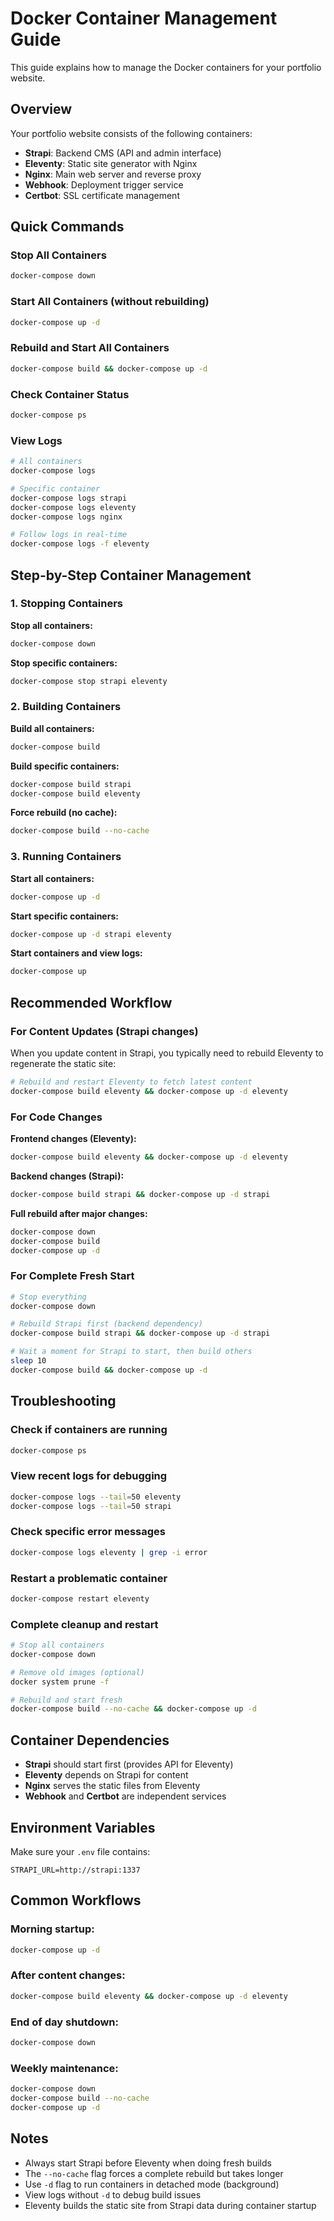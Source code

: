 # Docker Container Management Guide

This guide explains how to manage the Docker containers for your portfolio website.

## Overview

Your portfolio website consists of the following containers:
- **Strapi**: Backend CMS (API and admin interface)
- **Eleventy**: Static site generator with Nginx
- **Nginx**: Main web server and reverse proxy
- **Webhook**: Deployment trigger service
- **Certbot**: SSL certificate management

## Quick Commands

### Stop All Containers
```bash
docker-compose down
```

### Start All Containers (without rebuilding)
```bash
docker-compose up -d
```

### Rebuild and Start All Containers
```bash
docker-compose build && docker-compose up -d
```

### Check Container Status
```bash
docker-compose ps
```

### View Logs
```bash
# All containers
docker-compose logs

# Specific container
docker-compose logs strapi
docker-compose logs eleventy
docker-compose logs nginx

# Follow logs in real-time
docker-compose logs -f eleventy
```

## Step-by-Step Container Management

### 1. Stopping Containers

**Stop all containers:**
```bash
docker-compose down
```

**Stop specific containers:**
```bash
docker-compose stop strapi eleventy
```

### 2. Building Containers

**Build all containers:**
```bash
docker-compose build
```

**Build specific containers:**
```bash
docker-compose build strapi
docker-compose build eleventy
```

**Force rebuild (no cache):**
```bash
docker-compose build --no-cache
```

### 3. Running Containers

**Start all containers:**
```bash
docker-compose up -d
```

**Start specific containers:**
```bash
docker-compose up -d strapi eleventy
```

**Start containers and view logs:**
```bash
docker-compose up
```

## Recommended Workflow

### For Content Updates (Strapi changes)
When you update content in Strapi, you typically need to rebuild Eleventy to regenerate the static site:

```bash
# Rebuild and restart Eleventy to fetch latest content
docker-compose build eleventy && docker-compose up -d eleventy
```

### For Code Changes

**Frontend changes (Eleventy):**
```bash
docker-compose build eleventy && docker-compose up -d eleventy
```

**Backend changes (Strapi):**
```bash
docker-compose build strapi && docker-compose up -d strapi
```

**Full rebuild after major changes:**
```bash
docker-compose down
docker-compose build
docker-compose up -d
```

### For Complete Fresh Start
```bash
# Stop everything
docker-compose down

# Rebuild Strapi first (backend dependency)
docker-compose build strapi && docker-compose up -d strapi

# Wait a moment for Strapi to start, then build others
sleep 10
docker-compose build && docker-compose up -d
```

## Troubleshooting

### Check if containers are running
```bash
docker-compose ps
```

### View recent logs for debugging
```bash
docker-compose logs --tail=50 eleventy
docker-compose logs --tail=50 strapi
```

### Check specific error messages
```bash
docker-compose logs eleventy | grep -i error
```

### Restart a problematic container
```bash
docker-compose restart eleventy
```

### Complete cleanup and restart
```bash
# Stop all containers
docker-compose down

# Remove old images (optional)
docker system prune -f

# Rebuild and start fresh
docker-compose build --no-cache && docker-compose up -d
```

## Container Dependencies

- **Strapi** should start first (provides API for Eleventy)
- **Eleventy** depends on Strapi for content
- **Nginx** serves the static files from Eleventy
- **Webhook** and **Certbot** are independent services

## Environment Variables

Make sure your `.env` file contains:
```
STRAPI_URL=http://strapi:1337
```

## Common Workflows

### Morning startup:
```bash
docker-compose up -d
```

### After content changes:
```bash
docker-compose build eleventy && docker-compose up -d eleventy
```

### End of day shutdown:
```bash
docker-compose down
```

### Weekly maintenance:
```bash
docker-compose down
docker-compose build --no-cache
docker-compose up -d
```

## Notes

- Always start Strapi before Eleventy when doing fresh builds
- The `--no-cache` flag forces a complete rebuild but takes longer
- Use `-d` flag to run containers in detached mode (background)
- View logs without `-d` to debug build issues
- Eleventy builds the static site from Strapi data during container startup
